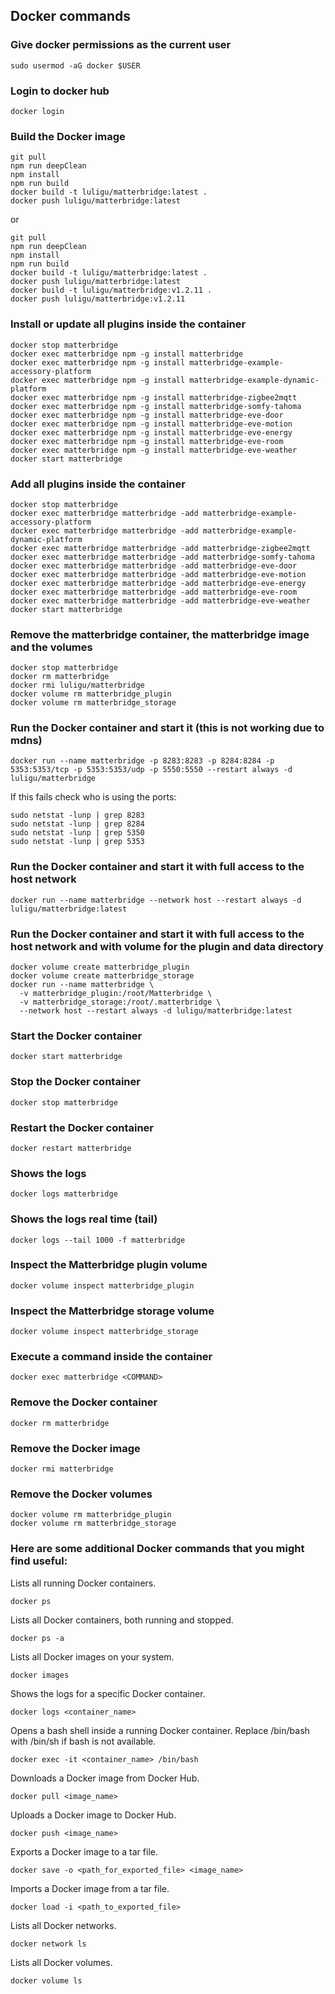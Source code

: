 ## Docker commands


### Give docker permissions as the current user
```
sudo usermod -aG docker $USER
```

### Login to docker hub
```
docker login
```

### Build the Docker image
```
git pull
npm run deepClean
npm install
npm run build
docker build -t luligu/matterbridge:latest .
docker push luligu/matterbridge:latest
```
or
```
git pull
npm run deepClean
npm install
npm run build
docker build -t luligu/matterbridge:latest .
docker push luligu/matterbridge:latest
docker build -t luligu/matterbridge:v1.2.11 .
docker push luligu/matterbridge:v1.2.11
```

### Install or update all plugins inside the container
```
docker stop matterbridge
docker exec matterbridge npm -g install matterbridge
docker exec matterbridge npm -g install matterbridge-example-accessory-platform
docker exec matterbridge npm -g install matterbridge-example-dynamic-platform
docker exec matterbridge npm -g install matterbridge-zigbee2mqtt
docker exec matterbridge npm -g install matterbridge-somfy-tahoma
docker exec matterbridge npm -g install matterbridge-eve-door
docker exec matterbridge npm -g install matterbridge-eve-motion
docker exec matterbridge npm -g install matterbridge-eve-energy
docker exec matterbridge npm -g install matterbridge-eve-room
docker exec matterbridge npm -g install matterbridge-eve-weather
docker start matterbridge
```

### Add all plugins inside the container
```
docker stop matterbridge
docker exec matterbridge matterbridge -add matterbridge-example-accessory-platform
docker exec matterbridge matterbridge -add matterbridge-example-dynamic-platform
docker exec matterbridge matterbridge -add matterbridge-zigbee2mqtt
docker exec matterbridge matterbridge -add matterbridge-somfy-tahoma
docker exec matterbridge matterbridge -add matterbridge-eve-door
docker exec matterbridge matterbridge -add matterbridge-eve-motion
docker exec matterbridge matterbridge -add matterbridge-eve-energy
docker exec matterbridge matterbridge -add matterbridge-eve-room
docker exec matterbridge matterbridge -add matterbridge-eve-weather
docker start matterbridge
```

### Remove the matterbridge container, the matterbridge image and the volumes
```
docker stop matterbridge
docker rm matterbridge
docker rmi luligu/matterbridge
docker volume rm matterbridge_plugin
docker volume rm matterbridge_storage

```

### Run the Docker container and start it (this is not working due to mdns)
```
docker run --name matterbridge -p 8283:8283 -p 8284:8284 -p 5353:5353/tcp -p 5353:5353/udp -p 5550:5550 --restart always -d luligu/matterbridge
```
If this fails check who is using the ports:
```
sudo netstat -lunp | grep 8283
sudo netstat -lunp | grep 8284
sudo netstat -lunp | grep 5350
sudo netstat -lunp | grep 5353
```

### Run the Docker container and start it with full access to the host network
```
docker run --name matterbridge --network host --restart always -d luligu/matterbridge:latest
```

### Run the Docker container and start it with full access to the host network and with volume for the plugin and data directory
```
docker volume create matterbridge_plugin
docker volume create matterbridge_storage
docker run --name matterbridge \
  -v matterbridge_plugin:/root/Matterbridge \
  -v matterbridge_storage:/root/.matterbridge \
  --network host --restart always -d luligu/matterbridge:latest
```

### Start the Docker container
```
docker start matterbridge
```

### Stop the Docker container
```
docker stop matterbridge
```

### Restart the Docker container
```
docker restart matterbridge
```

### Shows the logs
```
docker logs matterbridge
```

### Shows the logs real time (tail)
```
docker logs --tail 1000 -f matterbridge
```

### Inspect the Matterbridge plugin volume
```
docker volume inspect matterbridge_plugin
```

### Inspect the Matterbridge storage volume
```
docker volume inspect matterbridge_storage
```

### Execute a command inside the container
```
docker exec matterbridge <COMMAND>
```

### Remove the Docker container
```
docker rm matterbridge
```

### Remove the Docker image
```
docker rmi matterbridge
```

### Remove the Docker volumes
```
docker volume rm matterbridge_plugin
docker volume rm matterbridge_storage
```

### Here are some additional Docker commands that you might find useful:

Lists all running Docker containers.
```
docker ps
```

Lists all Docker containers, both running and stopped.
```
docker ps -a 
```

Lists all Docker images on your system.
```
docker images
```

Shows the logs for a specific Docker container.
```
docker logs <container_name>
```

Opens a bash shell inside a running Docker container. Replace /bin/bash with /bin/sh if bash is not available.
```
docker exec -it <container_name> /bin/bash
```

Downloads a Docker image from Docker Hub.
```
docker pull <image_name>
```

Uploads a Docker image to Docker Hub.
```
docker push <image_name>
```

Exports a Docker image to a tar file.
```
docker save -o <path_for_exported_file> <image_name>
```

Imports a Docker image from a tar file.
```
docker load -i <path_to_exported_file>
```

Lists all Docker networks.
```
docker network ls
```

Lists all Docker volumes.
```
docker volume ls
```
